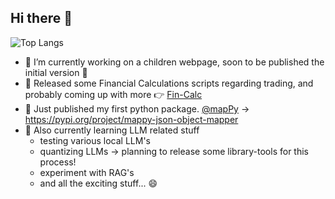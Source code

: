 ## Hi there 👋

 ![Top Langs](https://github-readme-stats.vercel.app/api/top-langs/?username=pazsitz&hide=&theme=catppuccin_latte)

- 🔭 I’m currently working on a children webpage, soon to be published the initial version 🤞
- 💸 Released some Financial Calculations scripts regarding trading, and probably coming up with more 👉 [Fin-Calc](https://github.com/PazsitZ/fin-calc)
- 🎉 Just published my first python package. [@mapPy](https://github.com/PazsitZ/mappy-json-object-mapper) -> https://pypi.org/project/mappy-json-object-mapper
- 🌱 Also currently learning LLM related stuff
  - testing various local LLM's
  - quantizing LLMs -> planning to release some library-tools for this process! 
  - experiment with RAG's
  - and all the exciting stuff... 😄

<!--
**PazsitZ/PazsitZ** is a ✨ _special_ ✨ repository because its `README.md` (this file) appears on your GitHub profile.

Here are some ideas to get you started:

- 🔭 I’m currently working on ...
- 🌱 I’m currently learning ...
- 👯 I’m looking to collaborate on ...
- 🤔 I’m looking for help with ...
- 💬 Ask me about ...
- 📫 How to reach me: ...
- 😄 Pronouns: ...
- ⚡ Fun fact: ...
-->
